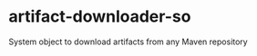 artifact-downloader-so
======================

System object to download artifacts from any Maven repository